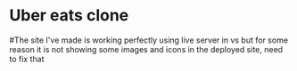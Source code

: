 # Uber eats clone
#The site I've made is working perfectly using live server in vs but for some reason it is not showing some images and icons in the deployed site, need to fix that
